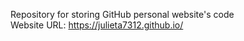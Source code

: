 Repository for storing GitHub personal website's code <br>
Website URL: https://julieta7312.github.io/ <br>
